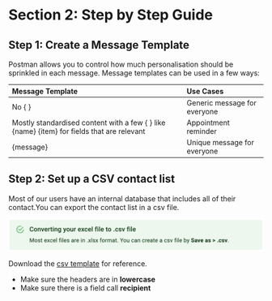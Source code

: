 # Section 2: Step by Step Guide

## Step 1: Create a Message Template

Postman allows you to control how much personalisation should be sprinkled in each message. Message templates can be used in a few ways:

| Message Template                                                                          | Use Cases                    | 
| :-----------------------------------------------------------------------------------------| :--------------------------  | 
| No { }                                                                                   | Generic message for everyone  | 
| Mostly standardised content with a few { } like {name} {item} for fields that are relevant| Appointment reminder         | 
| {message}                                                                                 | Unique message for everyone  |


## Step 2: Set up a CSV contact list

Most of our users have an internal database that includes all of their contact.You can export the contact list in a csv file. 

![excel convert to csv](./assets/tip-excel-csv-convert.png)

Download the [csv template](https://drive.google.com/file/d/1kwYZQVOTrehUe9-iHMBh2OHNrTQAHsD-/view?usp=sharing "Postman csv template") for reference. 

* Make sure the headers are in **lowercase**
* Make sure there is a field call **recipient**